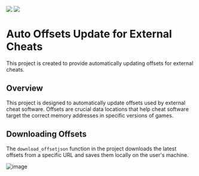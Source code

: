 ![](https://img.shields.io/github/stars/refo0/farlight84-cheat)
![](https://img.shields.io/github/forks/refo0/farlight84-cheat)

# Auto Offsets Update for External Cheats

This project is created to provide automatically updating offsets for external cheats.

## Overview

This project is designed to automatically update offsets used by external cheat software. Offsets are crucial data locations that help cheat software target the correct memory addresses in specific versions of games.

## Downloading Offsets

The `download_offsetjson` function in the project downloads the latest offsets from a specific URL and saves them locally on the user's machine.

![image](https://github.com/ReFo0/auto-offsets/assets/77904942/3c538487-eb5c-463c-a963-cefe75e4da19)

